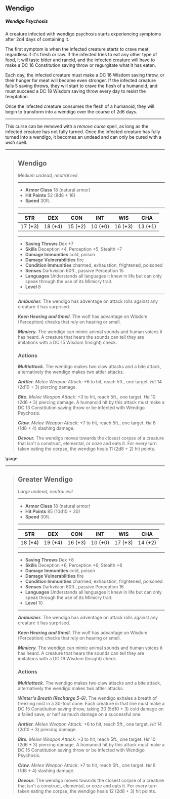 ## Wendigo


<div class='descriptive'>

##### Wendigo Psychosis
A creature infected with wendigo psychosis starts experiencing symptoms after 2d4 days of containing it.

The first symptom is when the infected creature starts to crave meat, regardless if it's fresh or raw. If the infected tries to eat any other type of food, it will taste bitter and rancid, and the infected creature will have to make a DC 16 Constitution saving throw or regurgitate what it has eaten. 

Each day, the infected creature must make a DC 16 Wisdom saving throw, or their hunger for meat will become even stronger. If the infected creature fails 5 saving throws, they will start to crave the flesh of a humanoid, and must succeed a DC 18 Wisdom saving throw every day to resist the temptation.

Once the infected creature consumes the flesh of a humanoid, they will begin to transform into a wendigo over the course of 2d6 days. 

___
This curse can be removed with a *remove curse* spell, as long as the infected creature has not fully turned. Once the infected creature has fully turned into a wendigo, it becomes an undead and can only be cured with a *wish* spell.

</div>

___
> ## Wendigo
>*Medium undead, neutral evil*
> ___
> - **Armor Class** 18 (natural armor)
> - **Hit Points** 52 (8d8 + 16)
> - **Speed** 30ft.
>___
>|   STR   |   DEX   |   CON   |   INT   |   WIS   |   CHA   |
>|:-------:|:-------:|:-------:|:-------:|:-------:|:-------:|
>| 17 (+3) | 18 (+4) | 15 (+2) | 10 (+0) | 16 (+3) | 13 (+1) |
>___
> - **Saving Throws** Dex +7
> - **Skills** Deception +4, Perception +5, Stealth +7
> - **Damage Immunities** cold, poison
> - **Damage Vulnerabilities** fire
> - **Condition Immunities** charmed, exhaustion, frightened, poisoned
> - **Senses** Darkvision 60ft., passive Perception 15
> - **Languages** Understands all languages it knew in life but can only speak through the use of its Mimicry trait.
> - **Level** 8
> ___
> ***Ambusher.*** The wendigo has adventage on attack rolls against any creature it has surprised.
>
> ***Keen Hearing and Smell.*** The wolf has advantage on Wisdom (Perception) checks that rely on hearing or smell.
>
> ***Mimicry.*** The wendigo can mimic animal sounds and human voices it has heard. A creature that hears the sounds can tell they are imitations with a DC 15 Wisdom (Insight) check.
>
> ### Actions
> ***Multiattack.*** The wendigo makes two claw attacks and a bite attack, alternatively the wendigo makes two attler attacks.
>
> ***Anttler.*** *Melee Weapon Attack:* +6 to hit, reach 5ft., one target. *Hit* 14 (2d10 + 3) piercing damage. 
>
> ***Bite.*** *Melee Weapon Attack:* +3 to hit, reach 5ft., one target. *Hit* 10 (2d6 + 3) piercing damage. A humanoid hit by this attack must make a DC 13 Constitution saving throw or be infected with Wendigo Psychosis.
>
> ***Claw.*** *Melee Weapon Attack:* +7 to hit, reach 5ft., one target. *Hit* 8 (1d8 + 4) slashing damage. 
>
> ***Devour.*** The wendigo moves towards the closest corpse of a creature that isn't a construct, elemental, or ooze and eats it. For every turn taken eating the corpse, the wendigo heals 11 (2d8 + 2) hit points.

\page



___
> ## Greater Wendigo
>*Large undead, neutral evil*
> ___
> - **Armor Class** 18 (natural armor)
> - **Hit Points** 85 (10d10 + 30)
> - **Speed** 30ft.
>___
>|   STR   |   DEX   |   CON   |   INT   |   WIS   |   CHA   |
>|:-------:|:-------:|:-------:|:-------:|:-------:|:-------:|
>| 18 (+4) | 19 (+4) | 16 (+3) | 10 (+0) | 17 (+3) | 14 (+2) |
>___
> - **Saving Throws** Dex +8
> - **Skills** Deception +6, Perception +6, Stealth +8
> - **Damage Immunities** cold, poison
> - **Damage Vulnerabilities** fire
> - **Condition Immunities** charmed, exhaustion, frightened, poisoned
> - **Senses** Darkvision 60ft., passive Perception 16
> - **Languages** Understands all languages it knew in life but can only speak through the use of its Mimicry trait.
> - **Level** 10
> ___
> ***Ambusher.*** The wendigo has adventage on attack rolls against any creature it has surprised.
>
> ***Keen Hearing and Smell.*** The wolf has advantage on Wisdom (Perception) checks that rely on hearing or smell.
>
> ***Mimicry.*** The wendigo can mimic animal sounds and human voices it has heard. A creature that hears the sounds can tell they are imitations with a DC 16 Wisdom (Insight) check.
>
> ### Actions
> ***Multiattack.*** The wendigo makes two claw attacks and a bite attack, alternatively the wendigo makes two attler attacks.
>
> ***Winter's Breath (Recharge 5-6).*** The wendigo exhales a breath of freezing mist in a 30-foot cone. Each creature in that line must make a DC 15 Constitution saving throw, taking 30 (5d10 + 3) cold damage on a failed save, or half as much damage on a successful one.
>
> ***Anttler.*** *Melee Weapon Attack:* +6 to hit, reach 5ft., one target. *Hit* 14 (2d10 + 3) piercing damage. 
>
> ***Bite.*** *Melee Weapon Attack:* +3 to hit, reach 5ft., one target. *Hit* 10 (2d6 + 3) piercing damage. A humanoid hit by this attack must make a DC 15 Constitution saving throw or be infected with Wendigo Psychosis.
>
> ***Claw.*** *Melee Weapon Attack:* +7 to hit, reach 5ft., one target. *Hit* 8 (1d8 + 4) slashing damage. 
>
> ***Devour.*** The wendigo moves towards the closest corpse of a creature that isn't a construct, elemental, or ooze and eats it. For every turn taken eating the corpse, the wendigo heals 12 (2d8 + 3) hit points. 